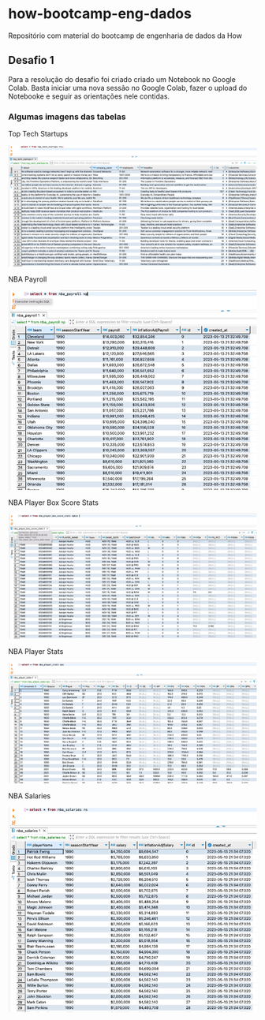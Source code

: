 # how-bootcamp-eng-dados
Repositório com material do bootcamp de engenharia de dados da How

## Desafio 1

Para a resolução do desafio foi criado criado um Notebook no Google Colab. Basta iniciar uma nova sessão no Google Colab, fazer o upload do Notebooke e seguir as orientações nele contidas.

### Algumas imagens das tabelas

Top Tech Startups

<img src="./images/top_tech_startups.png">

NBA Payroll

<img src="./images/nba_payroll.png">

NBA Player Box Score Stats

<img src="./images/nba_player_box_score_stats.png">

NBA Player Stats

<img src="./images/nba_player_stats.png">

NBA Salaries

<img src="./images/nba_salaries.png">
